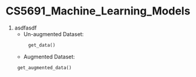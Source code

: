 # CS5691_Machine_Learning_Models
1. asdfasdf  
   * Un-augmented Dataset: 
   ```python 
        get_data()
   ```
   * Augmented Dataset:
   ```python 
    get_augmented_data()
   ```
